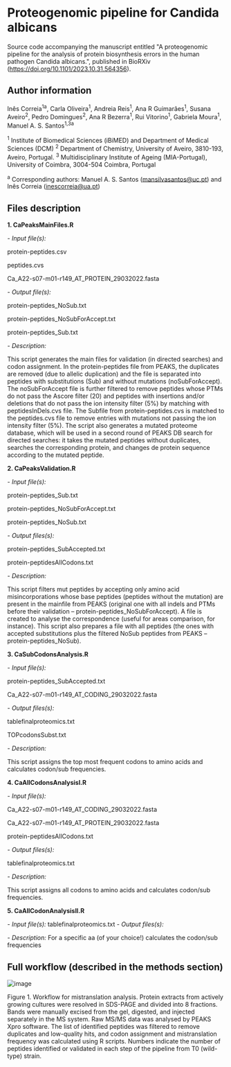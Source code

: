 # Proteogenomic pipeline for Candida albicans
Source code accompanying the manuscript entitled "A proteogenomic pipeline for the analysis of protein biosynthesis errors in the human pathogen Candida albicans.", published in BioRXiv (https://doi.org/10.1101/2023.10.31.564356).

## Author information
Inês Correia<sup>1a</sup>, Carla Oliveira<sup>1</sup>, Andreia Reis<sup>1</sup>, Ana R Guimarães<sup>1</sup>, Susana Aveiro<sup>2</sup>, Pedro Domingues<sup>2</sup>, Ana R Bezerra<sup>1</sup>, Rui Vitorino<sup>1</sup>, Gabriela Moura<sup>1</sup>, Manuel A. S. Santos<sup>1,3a</sup>

<sup>1</sup> Institute of Biomedical Sciences (iBiMED) and Department of Medical Sciences (DCM)
<sup>2</sup> Department of Chemistry, University of Aveiro, 3810-193, Aveiro, Portugal.
<sup>3</sup> Multidisciplinary Institute of Ageing (MIA-Portugal), University of Coimbra, 3004-504 Coimbra, Portugal

<sup>a</sup> Corresponding authors: Manuel A. S. Santos (mansilvasantos@uc.pt) and Inês Correia (inescorreia@ua.pt)

## Files description

<b>1. CaPeaksMainFiles.R</b>
   
<i>- Input file(s):</i>

protein-peptides.csv

peptides.cvs

Ca_A22-s07-m01-r149_AT_PROTEIN_29032022.fasta 
   
   <i>- Output file(s):</i>

protein-peptides_NoSub.txt

protein-peptides_NoSubForAccept.txt

protein-peptides_Sub.txt

   <i>- Description:</i>

   This script generates the main files for validation (in directed searches) and codon assignment. In the protein-peptides file from PEAKS, the duplicates are removed (due to allelic duplication) and the file is separated into peptides with substitutions (Sub) and without mutations (noSubForAccept). The noSubForAccept file is further filtered to remove peptides whose PTMs do not pass the Ascore filter (20) and peptides with insertions and/or deletions that do not pass the ion intensity filter (5%) by matching with peptidesInDels.cvs file. The Subfile from protein-peptides.cvs is matched to the peptides.cvs file to remove entries with mutations not passing the ion intensity filter (5%). The script also generates a mutated proteome database, which will be used in a second round of PEAKS DB search for directed searches: it takes the mutated peptides without duplicates, searches the corresponding protein, and changes de protein sequence according to the mutated peptide.
   
<b>2. CaPeaksValidation.R</b>
   
<i>- Input file(s):</i>

protein-peptides_Sub.txt

protein-peptides_NoSubForAccept.txt

protein-peptides_NoSub.txt

 <i>- Output files(s):</i>

protein-peptides_SubAccepted.txt

protein-peptidesAllCodons.txt

<i>-  Description:</i>

   This script filters mut peptides by accepting only amino acid misincorporations whose base peptides (peptides without the mutation) are present in the mainfile from PEAKS (original one with all indels and PTMs before their validation – protein-peptides_NoSubForAccept). A file is created to analyse the correspondence (useful for areas comparison, for instance). This script also prepares a file with all peptides (the ones with accepted substitutions plus the filtered NoSub peptides from PEAKS – protein-peptides_NoSub).

<b>3. CaSubCodonsAnalysis.R</b>
   
 <i>- Input file(s):</i>

protein-peptides_SubAccepted.txt

Ca_A22-s07-m01-r149_AT_CODING_29032022.fasta

  <i>- Output files(s):</i>
   
tablefinalproteomics.txt

TOPcodonsSubst.txt

<i>-  Description:</i>
   
   This script assigns the top most frequent codons to amino acids and calculates codon/sub frequencies.

<b>4. CaAllCodonsAnalysisI.R</b>

<i>- Input file(s):</i>

Ca_A22-s07-m01-r149_AT_CODING_29032022.fasta

Ca_A22-s07-m01-r149_AT_PROTEIN_29032022.fasta

protein-peptidesAllCodons.txt

<i>- Output files(s):</i>

tablefinalproteomics.txt

<i>-  Description:</i>

   This script assigns all codons to amino acids and calculates codon/sub frequencies.

<b>5. CaAllCodonAnalysisII.R</b>

<i>-  Input file(s):</i>
tablefinalproteomics.txt
<i>-  Output files(s):</i>

<i>- Description:</i>
For a specific aa (of your choice!) calculates the codon/sub frequencies
   
## Full workflow (described in the methods section)

![image](https://github.com/andreia-reis/proteogenomic_pipeline_calbicans/assets/19263451/63bbd7eb-6772-4485-9cb4-71b036e00e3c)

Figure 1. Workflow for mistranslation analysis. Protein extracts from actively growing cultures were resolved in SDS-PAGE and divided into 8 fractions. Bands were manually excised from the gel, digested, and injected separately in the MS system. Raw MS/MS data was analysed by PEAKS Xpro software. The list of identified peptides was filtered to remove duplicates and low-quality hits, and codon assignment and mistranslation frequency was calculated using R scripts. Numbers indicate the number of peptides identified or validated in each step of the pipeline from T0 (wild-type) strain. 
